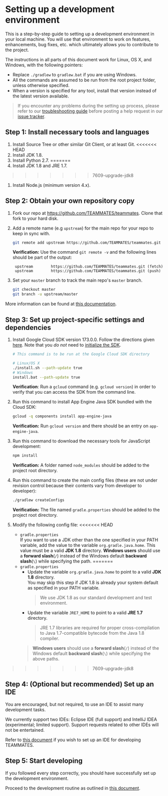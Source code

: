 # Setting up a development environment

This is a step-by-step guide to setting up a development environment in your local machine.
You will use that environment to work on features, enhancements, bug fixes, etc. which ultimately allows you to contribute to the project.

The instructions in all parts of this document work for Linux, OS X, and Windows, with the following pointers:
- Replace `./gradlew` to `gradlew.bat` if you are using Windows.
- All the commands are assumed to be run from the root project folder, unless otherwise specified.
- When a version is specified for any tool, install that version instead of the latest version available.

> If you encounter any problems during the setting up process, please refer to our [troubleshooting guide](troubleshooting-guide.md) before posting a help request in our [issue tracker](https://github.com/TEAMMATES/teammates/issues).

## Step 1: Install necessary tools and languages

1. Install Source Tree or other similar Git Client, or at least Git.
<<<<<<< HEAD
1. Install JDK 1.8.
1. Install Python 2.7.
=======
1. Install JDK 1.8 and JRE 1.7.
>>>>>>> 7609-upgrade-jdk8
1. Install Node.js (minimum version 4.x).

## Step 2: Obtain your own repository copy

1. Fork our repo at https://github.com/TEAMMATES/teammates. Clone that fork to your hard disk.

1. Add a remote name (e.g `upstream`) for the main repo for your repo to keep in sync with.
   ```sh
   git remote add upstream https://github.com/TEAMMATES/teammates.git
   ```
   **Verification:** Use the command `git remote -v` and the following lines should be part of the output:
   ```
    upstream        https://github.com/TEAMMATES/teammates.git (fetch)
    upstream        https://github.com/TEAMMATES/teammates.git (push)
    ```

1. Set your `master` branch to track the main repo's `master` branch.
   ```sh
   git checkout master
   git branch -u upstream/master
   ```

More information can be found at [this documentation](https://help.github.com/articles/fork-a-repo/).

## Step 3: Set up project-specific settings and dependencies

1. Install Google Cloud SDK version 173.0.0. Follow the directions given [here](https://cloud.google.com/sdk/downloads).
   Note that you *do not* need to [initialize the SDK](https://cloud.google.com/sdk/docs/initializing).
   ```sh
   # This command is to be run at the Google Cloud SDK directory

   # Linux/OS X
   ./install.sh --path-update true
   # Windows
   install.bat --path-update true
   ```
   **Verification**: Run a `gcloud` command (e.g. `gcloud version`) in order to verify that you can access the SDK from the command line.

1. Run this command to install App Engine Java SDK bundled with the Cloud SDK:
   ```sh
   gcloud -q components install app-engine-java
   ```
   **Verification:** Run `gcloud version` and there should be an entry on `app-engine-java`.

1. Run this command to download the necessary tools for JavaScript development:
   ```sh
   npm install
   ```
   **Verification:** A folder named `node_modules` should be added to the project root directory.

1. Run this command to create the main config files (these are not under revision control because their contents vary from developer to developer):
   ```sh
   ./gradlew createConfigs
   ```
   **Verification:** The file named `gradle.properties` should be added to the project root directory.

1. Modify the following config file:
<<<<<<< HEAD
   * `gradle.properties`<br>
      If you want to use a JDK other than the one specified in your PATH variable, add the value to the variable `org.gradle.java.home`.
      This value must be a valid **JDK 1.8** directory.
      **Windows users** should use a **forward slash**(`/`) instead of the Windows default **backward slash**(`\`) while specifying the path.
=======
   * `gradle.properties`
      * Update the variable `org.gradle.java.home` to point to a valid **JDK 1.8** directory.<br>
        You may skip this step if JDK 1.8 is already your system default as specified in your PATH variable.
        > We use JDK 1.8 as our standard development and test environment.
      * Update the variable `JRE7_HOME` to point to a valid **JRE 1.7** directory.<br>
        > JRE 1.7 libraries are required for proper cross-compilation to Java 1.7-compatible bytecode from the Java 1.8 compiler.
      > **Windows users** should use a **forward slash**(`/`) instead of the Windows default **backward slash**(`\`) while specifying the above paths.
>>>>>>> 7609-upgrade-jdk8

## Step 4: (Optional but recommended) Set up an IDE

You are encouraged, but not required, to use an IDE to assist many development tasks.

We currently support two IDEs: Eclipse IDE (full support) and IntelliJ IDEA (experimental; limited support).
Support requests related to other IDEs will not be entertained.

Refer to [this document](ide-usage.md) if you wish to set up an IDE for developing TEAMMATES.

## Step 5: Start developing

If you followed every step correctly, you should have successfully set up the development environment.

Proceed to the development routine as outlined in [this document](development.md).
